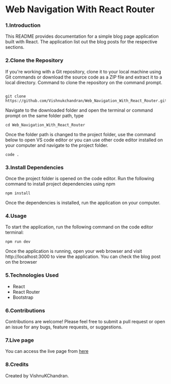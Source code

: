 # Web Navigation With React Router

### 1.Introduction

This README provides documentation for a simple blog page application built with React. The application list out the blog posts for the respective sections.

### 2.Clone the Repository

If you're working with a Git repository, clone it to your local machine using Git commands or download the source code as a ZIP file and extract it to a local directory. Command to clone the repository on the command prompt.

```

git clone https://github.com/Vishnukchandran/Web_Navigation_With_React_Router.git

```

Navigate to the downloaded folder and open the terminal or command prompt on the same folder path, type

```
cd Web_Navigation_With_React_Router

```

Once the folder path is changed to the project folder, use the command below to open VS code editor or you can use other code editor installed on your computer and navigate to the project folder.

```
code .

```

### 3.Install Dependencies

Once the project folder is opened on the code editor. Run the following command to install project dependencies using npm

```
npm install

```

Once the dependencies is installed, run the application on your computer.

### 4.Usage

To start the application, run the following command on the code editor terminal:

```
npm run dev

```

Once the application is running, open your web browser and visit http://localhost:3000 to view the application. You can check the blog post on the browser

### 5.Technologies Used

- React
- React Router
- Bootstrap

### 6.Contributions

Contributions are welcome! Please feel free to submit a pull request or open an issue for any bugs, feature requests, or suggestions.

### 7.Live page

You can access the live page from [here]()

### 8.Credits

Created by VishnuKChandran.

